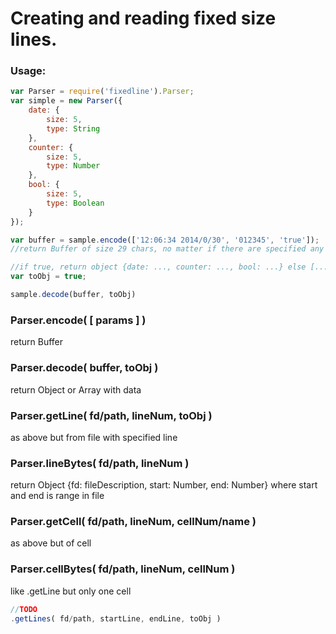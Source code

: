 Creating and reading fixed size lines.
===

### Usage:

```js
var Parser = require('fixedline').Parser;
var simple = new Parser({
	date: {
		size: 5,
		type: String
	},
	counter: {
		size: 5,
		type: Number
	},
	bool: {
		size: 5,
		type: Boolean
	}
});

var buffer = sample.encode(['12:06:34 2014/0/30', '012345', 'true']);
//return Buffer of size 29 chars, no matter if there are specified any data or data are to long

//if true, return object {date: ..., counter: ..., bool: ...} else [..., ..., ...]
var toObj = true;

sample.decode(buffer, toObj)

```

### Parser.encode( [ params ] )

return Buffer

### Parser.decode( buffer, toObj )

return Object or Array with data

### Parser.getLine( fd/path, lineNum, toObj )

as above but from file with specified line

### Parser.lineBytes( fd/path, lineNum )

return Object {fd: fileDescription, start: Number, end: Number} where start and end is range in file 

### Parser.getCell( fd/path, lineNum, cellNum/name )

as above but of cell

### Parser.cellBytes( fd/path, lineNum, cellNum )

like .getLine but only one cell

```js
//TODO
.getLines( fd/path, startLine, endLine, toObj )
```
